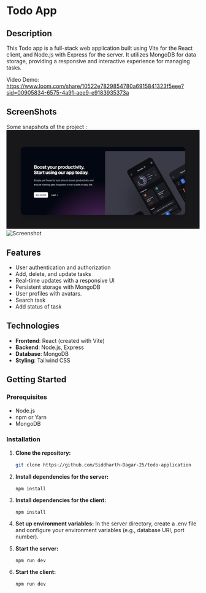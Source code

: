 # Todo App

## Description
This Todo app is a full-stack web application built using Vite for the React client, and Node.js with Express for the server. It utilizes MongoDB for data storage, providing a responsive and interactive experience for managing tasks.

Video Demo: https://www.loom.com/share/10522e7829854780a6915841323f5eee?sid=00905834-6575-4a91-aee9-e9183935373a

## ScreenShots
Some snapshots of the project : 
![Alt text](/assets/Screenshot%202023-12-13%20at%206.32.14%20AM.png?raw=true "Optional Title")
![Screenshot](Screenshot%202023-12-13%20at%206.32.14%20AM.png)
<!-- ![Alt text](/assets/Screenshot%202023-12-13%20at%206.32.27%20AM.png?raw=true "Optional Title")
![Alt text](/assets/Screenshot%202023-12-13%20at%206.32.38%20AM.png?raw=true "Optional Title")
![Alt text](/assets/Screenshot%202023-12-13%20at%206.33.30%20AM.png?raw=true "Optional Title") -->

## Features
- User authentication and authorization
- Add, delete, and update tasks
- Real-time updates with a responsive UI
- Persistent storage with MongoDB
- User profiles with avatars.
- Search task
- Add status of task

## Technologies
- **Frontend**: React (created with Vite)
- **Backend**: Node.js, Express
- **Database**: MongoDB
- **Styling**: Tailwind CSS

## Getting Started

### Prerequisites
- Node.js
- npm or Yarn
- MongoDB

### Installation
1. **Clone the repository:**
   ```bash
   git clone https://github.com/Siddharth-Dagar-25/todo-application

2. **Install dependencies for the server:**
    ```cd server
    npm install

3. **Install dependencies for the client:**
    ```cd client
    npm install

4. **Set up environment variables:**
    In the server directory, create a .env file and configure your environment variables (e.g., database URI, port number).

5. **Start the server:**
    ```cd server
    npm run dev

6. **Start the client:**
    ```cd ../client
    npm run dev


